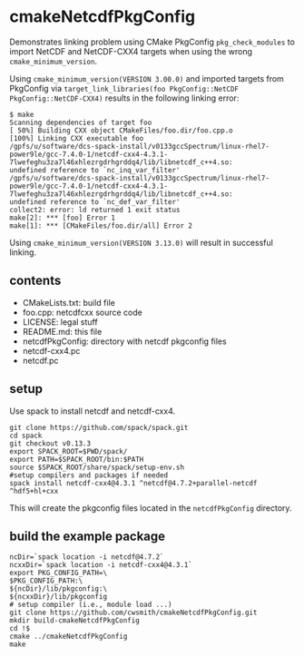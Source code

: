 # cmakeNetcdfPkgConfig
Demonstrates linking problem using CMake PkgConfig `pkg_check_modules` to import NetCDF
and NetCDF-CXX4 targets when using the wrong `cmake_minimum_version`.

Using `cmake_minimum_version(VERSION 3.00.0)` and imported targets from 
PkgConfig via
`target_link_libraries(foo PkgConfig::NetCDF PkgConfig::NetCDF-CXX4)`
results in the following linking error:

```
$ make 
Scanning dependencies of target foo
[ 50%] Building CXX object CMakeFiles/foo.dir/foo.cpp.o
[100%] Linking CXX executable foo
/gpfs/u/software/dcs-spack-install/v0133gccSpectrum/linux-rhel7-power9le/gcc-7.4.0-1/netcdf-cxx4-4.3.1-7lwefeghu3za7l46xhlezrgdrhgrddq4/lib/libnetcdf_c++4.so:
undefined reference to `nc_inq_var_filter'
/gpfs/u/software/dcs-spack-install/v0133gccSpectrum/linux-rhel7-power9le/gcc-7.4.0-1/netcdf-cxx4-4.3.1-7lwefeghu3za7l46xhlezrgdrhgrddq4/lib/libnetcdf_c++4.so:
undefined reference to `nc_def_var_filter'
collect2: error: ld returned 1 exit status
make[2]: *** [foo] Error 1
make[1]: *** [CMakeFiles/foo.dir/all] Error 2
```

Using `cmake_minimum_version(VERSION 3.13.0)` will result in successful
linking.

## contents

- CMakeLists.txt: build file
- foo.cpp: netcdfcxx source code
- LICENSE: legal stuff
- README.md: this file
- netcdfPkgConfig: directory with netcdf pkgconfig files
 - netcdf-cxx4.pc
 - netcdf.pc

## setup

Use spack to install netcdf and netcdf-cxx4.

```
git clone https://github.com/spack/spack.git
cd spack
git checkout v0.13.3
export SPACK_ROOT=$PWD/spack/
export PATH=$SPACK_ROOT/bin:$PATH
source $SPACK_ROOT/share/spack/setup-env.sh
#setup compilers and packages if needed
spack install netcdf-cxx4@4.3.1 ^netcdf@4.7.2+parallel-netcdf ^hdf5+hl+cxx
```

This will create the pkgconfig files located in the `netcdfPkgConfig` directory.

## build the example package

```
ncDir=`spack location -i netcdf@4.7.2`
ncxxDir=`spack location -i netcdf-cxx4@4.3.1`
export PKG_CONFIG_PATH=\
$PKG_CONFIG_PATH:\
${ncDir}/lib/pkgconfig:\
${ncxxDir}/lib/pkgconfig
# setup compiler (i.e., module load ...)
git clone https://github.com/cwsmith/cmakeNetcdfPkgConfig.git
mkdir build-cmakeNetcdfPkgConfig
cd !$
cmake ../cmakeNetcdfPkgConfig
make
```

